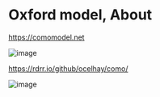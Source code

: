 
# Oxford model, About


https://comomodel.net 


![image](https://user-images.githubusercontent.com/30849720/118392594-42f38980-b5ef-11eb-80b6-4d613040fbeb.png)




https://rdrr.io/github/ocelhay/como/

![image](https://user-images.githubusercontent.com/30849720/123013604-61307000-d379-11eb-849c-35266a8f287b.png)
